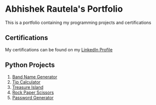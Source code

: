 # Abhishek Rautela's Portfolio

This is a portfolio containing my programming projects and certifications

## Certifications

My certifications can be found on my [LinkedIn Profile](https://www.linkedin.com/in/rautelaabhishek/)

## Python Projects

1. [Band Name Generator](1.Band-Name-Generator.py)
2. [Tip Calculator](2.Tip-Calculator.py)
3. [Treasure Island](3.Treasure-Island.py)
4. [Rock Paper Scissors](4.Rock-Paper-Scissors.py)
5. [Password Generator](5.Password-Generator.py) 

